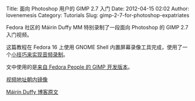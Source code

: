 Title: 面向  Photoshop 用户的 GIMP 2.7 入门
Date: 2012-04-15 02:02
Author: lovenemesis
Category: Tutorials
Slug: gimp-2-7-for-photoshop-expatriates

Fedora 社区的 Máirín Duffy MM 特别录制了一段面向 Photoshop 的 GIMP 2.7
入门视频。

这篇教程在 Fedora 16 上使用 GNOME Shell
内置屏幕录像工具完成，使用了一个[小技巧来实现音频录制](https://bugzilla.gnome.org/show_bug.cgi?id=665548#c5)。

文中使用的是[来自 Fedora People 的 GIMP
开发版本](http://repos.fedorapeople.org/repos/nphilipp/gimp-unstable/)。

[视频地址](http://youtu.be/Vb-TK1sYSuk)[朝内镜像](http://v.youku.com/v_show/id_XMzgwNzQ0MjQ0.html)

[Máirín Duffy
博客原文](http://blog.linuxgrrl.com/2012/04/13/gimp-2-7-for-photoshop-expatriates/)
